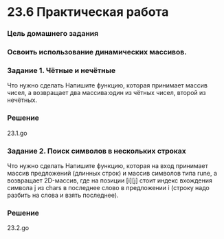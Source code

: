 
# 23.6 Практическая работа
### Цель домашнего задания
### Освоить использование динамических массивов.

### Задание 1. Чётные и нечётные
Что нужно сделать
Напишите функцию, которая принимает массив чисел, а возвращает два 
массива:один из чётных чисел, второй из нечётных.

### Решение
23.1.go  

### Задание 2. Поиск символов в нескольких строках
Что нужно сделать
Напишите функцию, которая на вход принимает массив предложений (длинных строк) и массив символов типа rune, а возвращает 2D-массив, где на позиции [i][j] стоит индекс вхождения символа j из chars в последнее слово в предложении i (строку надо разбить на слова и взять последнее). 

### Решение
23.2.go  